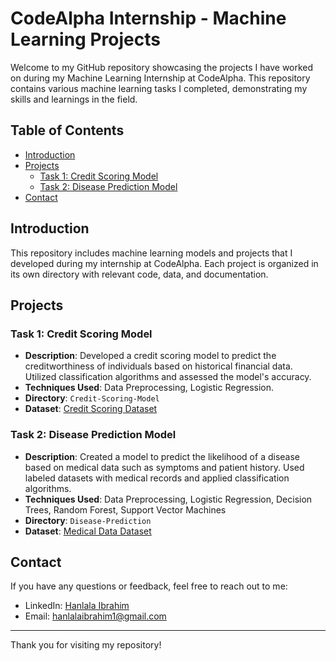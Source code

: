 # CodeAlpha Internship - Machine Learning Projects

Welcome to my GitHub repository showcasing the projects I have worked on during my Machine Learning Internship at CodeAlpha. This repository contains various machine learning tasks I completed, demonstrating my skills and learnings in the field.

## Table of Contents

- [Introduction](#introduction)
- [Projects](#projects)
  - [Task 1: Credit Scoring Model](#task-1-credit-scoring-model)
  - [Task 2: Disease Prediction Model](#task-2-disease-prediction-model)
- [Contact](#contact)

## Introduction

This repository includes machine learning models and projects that I developed during my internship at CodeAlpha. Each project is organized in its own directory with relevant code, data, and documentation.

## Projects

### Task 1: Credit Scoring Model

- **Description**: Developed a credit scoring model to predict the creditworthiness of individuals based on historical financial data. Utilized classification algorithms and assessed the model's accuracy.
- **Techniques Used**: Data Preprocessing, Logistic Regression.
- **Directory**: `Credit-Scoring-Model`
- **Dataset**: [Credit Scoring Dataset](https://www.kaggle.com/datasets/kapturovalexander/bank-credit-scoring)

### Task 2: Disease Prediction Model

- **Description**: Created a model to predict the likelihood of a disease based on medical data such as symptoms and patient history. Used labeled datasets with medical records and applied classification algorithms.
- **Techniques Used**: Data Preprocessing, Logistic Regression, Decision Trees, Random Forest, Support Vector Machines
- **Directory**: `Disease-Prediction`
- **Dataset**: [Medical Data Dataset](https://www.kaggle.com/datasets/kaushil268/disease-prediction-using-machine-learning)

## Contact

If you have any questions or feedback, feel free to reach out to me:

- LinkedIn: [Hanlala Ibrahim](https://www.linkedin.com/in/hanlala-ibrahim/)
- Email: hanlalaibrahim1@gmail.com

---

Thank you for visiting my repository!
